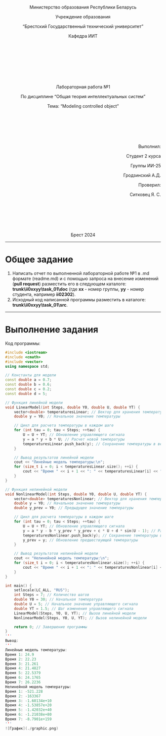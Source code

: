 <p align="center"> Министерство образования Республики Беларусь</p>
<p align="center">Учреждение образования</p>
<p align="center">“Брестский Государственный технический университет”</p>
<p align="center">Кафедра ИИТ</p>
<br><br><br><br><br><br><br>
<p align="center">Лабораторная работа №1</p>
<p align="center">По дисциплине “Общая теория интеллектуальных систем”</p>
<p align="center">Тема: “Modeling controlled object”</p>
<br><br><br><br><br>
<p align="right">Выполнил:</p>
<p align="right">Студент 2 курса</p>
<p align="right">Группы ИИ-25</p>
<p align="right">Гродзинский А.Д.</p>
<p align="right">Проверил:</p>
<p align="right">Ситковец Я. С.</p>
<br><br><br><br><br>
<p align="center">Брест 2024</p>

<hr>

# Общее задание #
1. Написать отчет по выполненной лабораторной работе №1 в .md формате (readme.md) и с помощью запроса на внесение изменений (**pull request**) разместить его в следующем каталоге: **trunk\ii0xxyy\task_01\doc** (где **xx** - номер группы, **yy** - номер студента, например **ii02302**).
2. Исходный код написанной программы разместить в каталоге: **trunk\ii0xxyy\task_01\src**.


<hr>

# Выполнение задания #

Код программы:
```C++
#include <iostream>
#include <cmath>
#include <vector>
using namespace std;

// Константы для модели
const double a = 0.7;
const double b = 0.6;
const double c = 0.2;
const double d = 5;

// Функция линейной модели
void LinearModel(int Steps, double Y0, double U, double YT) {
    vector<double> temperaturesLinear; // Вектор для хранения температур
    double y = Y0; // Начальное значение температуры

    // Цикл для расчета температуры в каждом шаге
    for (int tau = 0; tau < Steps; ++tau) {
        U = U + YT; // Обновление управляющего сигнала
        y = a * y + b * U; // Расчет новой температуры
        temperaturesLinear.push_back(y); // Сохранение температуры в вектор
    }

    // Вывод результатов линейной модели
    cout << "Линейные модель температуры:\n";
    for (size_t i = 0; i < temperaturesLinear.size(); ++i) {
        cout << "Время " << i + 1 << ": " << temperaturesLinear[i] << "\n"; // Вывод температуры в каждый момент времени
    }
}

// Функция нелинейной модели
void NonlinearModel(int Steps, double Y0, double U, double YT) {
    vector<double> temperaturesNonlinear; // Вектор для хранения температур
    double y = Y0; // Начальное значение температуры
    double y_prev = Y0; // Предыдущее значение температуры

    // Цикл для расчета температуры в каждом шаге
    for (int tau = 0; tau < Steps; ++tau) {
        U = U + YT; // Обновление управляющего сигнала
        y = a * y - b * y_prev * y_prev + c * U + d * sin(U - 1); // Расчет новой температуры с учетом нелинейностей
        temperaturesNonlinear.push_back(y); // Сохранение температуры в вектор
        y_prev = y; // Обновление предшествующей температуры
    }

    // Вывод результатов нелинейной модели
    cout << "Нелинейной модель температуры:\n";
    for (size_t i = 0; i < temperaturesNonlinear.size(); ++i) {
        cout << "Время " << i + 1 << ": " << temperaturesNonlinear[i] << "\n"; // Вывод температуры в каждый момент времени
    }
}

int main() {
    setlocale(LC_ALL, "RUS");
    int Steps = 7; // Количество шагов
    double Y0 = 30; // Начальная температура
    double U = 5; // Начальное значение управляющего сигнала
    double YT = 1.5; // Шаг изменения управляющего сигнала
    LinearModel(Steps, Y0, U, YT); // Вызов линейной модели
    NonlinearModel(Steps, Y0, U, YT); // Вызов нелинейной модели

    return 0; // Завершение программы
}
'''
Вывод:
'''
Линейные модель температуры:
Время 1: 24.9
Время 2: 22.23
Время 3: 21.261
Время 4: 21.4827
Время 5: 22.5379
Время 6: 24.1765
Время 7: 26.2236
Нелинейной модель температуры:
Время 1: -521.228
Время 2: -163367
Время 3: -1.60134e+10
Время 4: -1.53857e+20
Время 5: -1.42032e+40
Время 6: -1.21038e+80
Время 7: -8.7901e+159
'''
![График](./graphic.png)